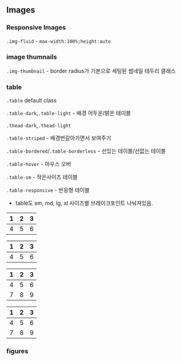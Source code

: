 ## Images

### Responsive Images
`.img-fluid` - `max-width:100%;height:auto`

### image thumnails
`.img-thumbnail` - border radius가 기본으로 세팅된 썸네일 테두리 클래스

### table
`.table` default class

`.table-dark`,`.table-light` - 배경 어두운/밝은 테이블

`.thead-dark`,`.thead-light`

`.table-striped` - 배경번갈아가면서 보여주기

`.table-bordered`/`.table-borderless` - 선있는 테이블/선없는 테이블

`.table-hover` - 마우스 오버

`.table-sm` - 작은사이즈 테이블

`.table-responsive` - 반응형 테이블

* table도 sm, md, lg, xl 사이즈별 브레이크포인트 나눠져있음.


<table class="table table-borderless">
<thead>
<tr>
	<th>1</td>
	<th>2</td>
	<th>3</td>
</tr>
</thead>
<tbody>
<tr>
	<td>4</td>
	<td>5</td>
	<td>6</td>
</tr>
</tbody>
</table>

<table class="table table-dark table-bordered">
<thead>
<tr>
	<th>1</td>
	<th>2</td>
	<th>3</td>
</tr>
</thead>
<tbody>
<tr>
	<td>4</td>
	<td>5</td>
	<td>6</td>
</tr>
</tbody>
</table>

<table class="table table-striped">
<thead>
<tr>
	<th>1</td>
	<th>2</td>
	<th>3</td>
</tr>
</thead>
<tbody>
<tr>
	<td>4</td>
	<td>5</td>
	<td>6</td>
</tr>
<tr>
	<td>7</td>
	<td>8</td>
	<td>9</td>
</tr>
</tbody>
</table>

<table class="table table-hover table-sm">
<thead>
<tr>
	<th>1</td>
	<th>2</td>
	<th>3</td>
</tr>
</thead>
<tbody>
<tr>
	<td>4</td>
	<td>5</td>
	<td>6</td>
</tr>
<tr>
	<td>7</td>
	<td>8</td>
	<td>9</td>
</tr>
</tbody>
</table>


### figures